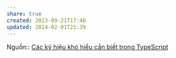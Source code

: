 ```yaml
---
share: true
created: 2023-09-21T17:48
updated: 2024-02-01T21:39
---
```


Nguồn:: [Các ký hiệu khó hiểu cần biết trong TypeScript](https://viblo.asia/p/cac-ky-hieu-kho-hieu-can-biet-trong-typescript-WAyK86r6lxX)
